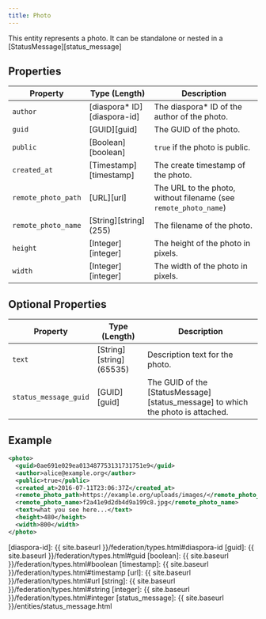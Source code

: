 ```yaml
---
title: Photo
---
```


This entity represents a photo. It can be standalone or nested in a [StatusMessage][status_message]

## Properties

| Property            | Type (Length)                | Description                                                      |
| ------------------- | ---------------------------- | ---------------------------------------------------------------- |
| `author`            | [diaspora\* ID][diaspora-id] | The diaspora\* ID of the author of the photo.                    |
| `guid`              | [GUID][guid]                 | The GUID of the photo.                                           |
| `public`            | [Boolean][boolean]           | `true` if the photo is public.                                   |
| `created_at`        | [Timestamp][timestamp]       | The create timestamp of the photo.                               |
| `remote_photo_path` | [URL][url]                   | The URL to the photo, without filename (see `remote_photo_name`) |
| `remote_photo_name` | [String][string] (255)       | The filename of the photo.                                       |
| `height`            | [Integer][integer]           | The height of the photo in pixels.                               |
| `width`             | [Integer][integer]           | The width of the photo in pixels.                                |

## Optional Properties

| Property              | Type (Length)            | Description                                                                     |
| --------------------- | ------------------------ | ------------------------------------------------------------------------------- |
| `text`                | [String][string] (65535) | Description text for the photo.                                                 |
| `status_message_guid` | [GUID][guid]             | The GUID of the [StatusMessage][status_message] to which the photo is attached. |

## Example

~~~xml
<photo>
  <guid>0ae691e029ea013487753131731751e9</guid>
  <author>alice@example.org</author>
  <public>true</public>
  <created_at>2016-07-11T23:06:37Z</created_at>
  <remote_photo_path>https://example.org/uploads/images/</remote_photo_path>
  <remote_photo_name>f2a41e9d2db4d9a199c8.jpg</remote_photo_name>
  <text>what you see here...</text>
  <height>480</height>
  <width>800</width>
</photo>
~~~

[diaspora-id]: {{ site.baseurl }}/federation/types.html#diaspora-id
[guid]: {{ site.baseurl }}/federation/types.html#guid
[boolean]: {{ site.baseurl }}/federation/types.html#boolean
[timestamp]: {{ site.baseurl }}/federation/types.html#timestamp
[url]: {{ site.baseurl }}/federation/types.html#url
[string]: {{ site.baseurl }}/federation/types.html#string
[integer]: {{ site.baseurl }}/federation/types.html#integer
[status_message]: {{ site.baseurl }}/entities/status_message.html
